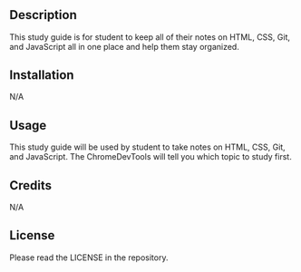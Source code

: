 # <Prework-study-guide>

## Description

This study guide is for student to keep all of their notes on HTML, CSS, Git, and JavaScript all in one place and help them stay organized.

## Installation

N/A

## Usage

This study guide will be used by student to take notes on HTML, CSS, Git, and JavaScript.  The ChromeDevTools will tell you which topic to study first.

## Credits

N/A

## License

Please read the LICENSE in the repository.

